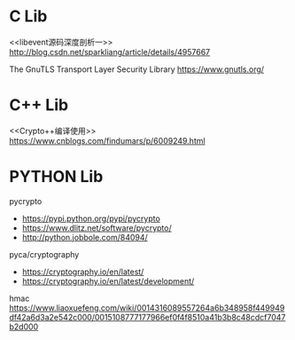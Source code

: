 
# C Lib

<<libevent源码深度剖析一>>
http://blog.csdn.net/sparkliang/article/details/4957667

The GnuTLS Transport Layer Security Library
https://www.gnutls.org/

# C++ Lib

<<Crypto++编译使用>>
https://www.cnblogs.com/findumars/p/6009249.html


# PYTHON Lib

pycrypto
- https://pypi.python.org/pypi/pycrypto
- https://www.dlitz.net/software/pycrypto/
- http://python.jobbole.com/84094/

pyca/cryptography
- https://cryptography.io/en/latest/
- https://cryptography.io/en/latest/development/

hmac
https://www.liaoxuefeng.com/wiki/0014316089557264a6b348958f449949df42a6d3a2e542c000/0015108777177966ef0f4f8510a41b3b8c48cdcf7047b2d000

